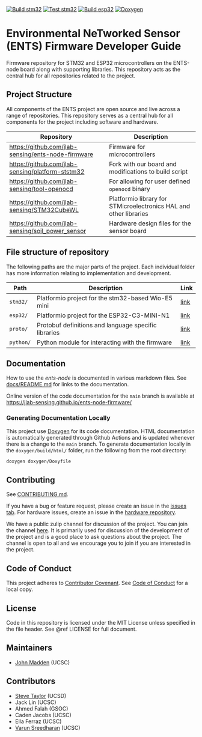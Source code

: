 [![Build stm32](https://github.com/jlab-sensing/ents-node-firmware/actions/workflows/stm32.yaml/badge.svg)](https://github.com/jlab-sensing/ents-node-firmware/actions/workflows/stm32.yaml) [![Test stm32](https://github.com/jlab-sensing/ENTS-node-firmware/actions/workflows/stm32-test.yaml/badge.svg)](https://github.com/jlab-sensing/ENTS-node-firmware/actions/workflows/stm32-test.yaml) [![Build esp32](https://github.com/jlab-sensing/ents-node-firmware/actions/workflows/esp32.yaml/badge.svg)](https://github.com/jlab-sensing/ents-node-firmware/actions/workflows/esp32.yaml) [![Doxygen](https://github.com/jlab-sensing/ents-node-firmware/actions/workflows/docs.yaml/badge.svg)](https://github.com/jlab-sensing/ents-node-firmware/actions/workflows/docs.yaml)

# Environmental NeTworked Sensor (ENTS) Firmware Developer Guide

Firmware repository for STM32 and ESP32 microcontrollers on the ENTS-node board along with supporting libraries. This repository acts as the central hub for all repositories related to the project.

## Project Structure

All components of the ENTS project are open source and live across a range of repositories. This repository serves as a central hub for all components for the project including software and hardware.

| Repository | Description |
| --- | --- |
| https://github.com/jlab-sensing/ents-node-firmware | Firmware for microcontrollers |
| https://github.com/jlab-sensing/platform-ststm32 | Fork with our board and modifications to build script |
| https://github.com/jlab-sensing/tool-openocd | For allowing for user defined `openocd` binary |
| https://github.com/jlab-sensing/STM32CubeWL | Platformio library for STMicroelectronics HAL and other libraries |
| https://github.com/jlab-sensing/soil_power_sensor | Hardware design files for the sensor board |

## File structure of repository

The following paths are the major parts of the project. Each individual folder has more information relating to implementation and development.

| Path | Description | Link |
| --- | --- | --- |
| `stm32/` | Platformio project for the stm32-based Wio-E5 mini | [link](stm32/README.md) |
| `esp32/` | Platformio project for the ESP32-C3-MINI-N1 | [link](esp32/README.md) |
| `proto/` | Protobuf definitions and language specific libraries | [link](proto/README.md) |
| `python/` | Python module for interacting with the firmware | [link](python/README.md) |

## Documentation

How to use the *ents-node* is documented in various markdown files. See [docs/README.md](docs/README.md) for links to the documentation.

Online version of the code documentation for the `main` branch is available at https://jlab-sensing.github.io/ents-node-firmware/

### Generating Documentation Locally

This project use [Doxygen](https://www.doxygen.nl/) for its code documentation. HTML documentation is automatically generated through Github Actions and is updated whenever there is a change to the `main` branch. To generate documentation locally in the `doxygen/build/html/` folder, run the following from the root directory:

```bash
doxygen doxygen/Doxyfile
```

## Contributing

See [CONTRIBUTING.md](./CONTRIBUTING.md).

If you have a bug or feature request, please create an issue in the [issues tab](https://github.com/jlab-sensing/ENTS-node-firmware/issues). For hardware issues, create an issue in the [hardware repository](https://github.com/jlab-sensing/soil_power_sensor).

We have a public zulip channel for discussion of the project. You can join the channel [here](https://ents.zulipchat.com/). It is primarily used for discussion of the development of the project and is a good place to ask questions about the project. The channel is open to all and we encourage you to join if you are interested in the project.

## Code of Conduct

This project adheres to
[Contributor Covenant](https://www.contributor-covenant.org).
See [Code of Conduct](./CODE_OF_CONDUCT.md) for a local copy.

## License

Code in this repository is licensed under the MIT License unless specified in the file header. See @ref LICENSE for full document.

## Maintainers

- [John Madden](mailto:jtmadden@ucsc.edu) (UCSC)

## Contributors

- [Steve Taylor](mailto:sgtaylor@ucsc.edu) (UCSD)
- Jack Lin (UCSC)
- Ahmed Falah (GSOC)
- Caden Jacobs (UCSC)
- Ella Ferraz (UCSC)
- [Varun Sreedharan](mailto:vasreedh@ucsc.edu) (UCSC)

[pio]: https://platformio.org/
